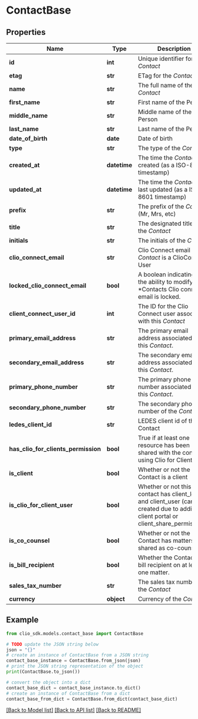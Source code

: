# ContactBase


## Properties

Name | Type | Description | Notes
------------ | ------------- | ------------- | -------------
**id** | **int** | Unique identifier for the *Contact* | [optional] 
**etag** | **str** | ETag for the *Contact* | [optional] 
**name** | **str** | The full name of the *Contact* | [optional] 
**first_name** | **str** | First name of the Person | [optional] 
**middle_name** | **str** | Middle name of the Person | [optional] 
**last_name** | **str** | Last name of the Person | [optional] 
**date_of_birth** | **date** | Date of birth | [optional] 
**type** | **str** | The type of the *Contact* | [optional] 
**created_at** | **datetime** | The time the *Contact* was created (as a ISO-8601 timestamp) | [optional] 
**updated_at** | **datetime** | The time the *Contact* was last updated (as a ISO-8601 timestamp) | [optional] 
**prefix** | **str** | The prefix of the *Contact* (Mr, Mrs, etc) | [optional] 
**title** | **str** | The designated title of the *Contact* | [optional] 
**initials** | **str** | The initials of the *Contact* | [optional] 
**clio_connect_email** | **str** | Clio Connect email if the *Contact* is a ClioConnect User | [optional] 
**locked_clio_connect_email** | **bool** | A boolean indicating if the ability to modify this *Contacts Clio connect email is locked. | [optional] 
**client_connect_user_id** | **int** | The ID for the Clio Connect user associated with this *Contact* | [optional] 
**primary_email_address** | **str** | The primary email address associated with this *Contact*. | [optional] 
**secondary_email_address** | **str** | The secondary email address associated with this *Contact*. | [optional] 
**primary_phone_number** | **str** | The primary phone number associated with this *Contact*. | [optional] 
**secondary_phone_number** | **str** | The secondary phone number of the *Contact*. | [optional] 
**ledes_client_id** | **str** | LEDES client id of the Contact | [optional] 
**has_clio_for_clients_permission** | **bool** | True if at least one resource has been shared with the contact using Clio for Clients. | [optional] 
**is_client** | **bool** | Whether or not the Contact is a client | [optional] 
**is_clio_for_client_user** | **bool** | Whether or not this contact has client_login and client_user (can be created due to addition to client portal or client_share_permissions) | [optional] 
**is_co_counsel** | **bool** | Whether or not the Contact has matters shared as co-counsel | [optional] 
**is_bill_recipient** | **bool** | Whether the Contact is a bill recipient on at least one matter. | [optional] 
**sales_tax_number** | **str** | The sales tax number of the *Contact* | [optional] 
**currency** | **object** | Currency of the *Contact* | [optional] 

## Example

```python
from clio_sdk.models.contact_base import ContactBase

# TODO update the JSON string below
json = "{}"
# create an instance of ContactBase from a JSON string
contact_base_instance = ContactBase.from_json(json)
# print the JSON string representation of the object
print(ContactBase.to_json())

# convert the object into a dict
contact_base_dict = contact_base_instance.to_dict()
# create an instance of ContactBase from a dict
contact_base_from_dict = ContactBase.from_dict(contact_base_dict)
```
[[Back to Model list]](../README.md#documentation-for-models) [[Back to API list]](../README.md#documentation-for-api-endpoints) [[Back to README]](../README.md)


